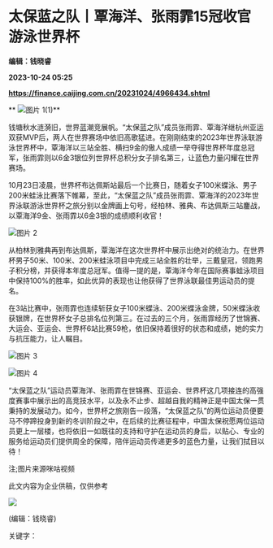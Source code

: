 # 太保蓝之队丨覃海洋、张雨霏15冠收官游泳世界杯
**编辑：钱晓睿**

**2023-10-24 05:25**

**https://finance.caijing.com.cn/20231024/4966434.shtml**

** ![图片 1(1)](https://tx1.cdn.caijing.com.cn/2023/1024/1698123647989.png)**

钱塘秋水涟漪旧，世界蓝潮竞展帆。“太保蓝之队”成员张雨霏、覃海洋继杭州亚运双获MVP后，两人在世界赛场中依旧高歌猛进。在刚刚结束的2023年世界泳联游泳世界杯中，覃海洋以三站全胜、横扫9金的傲人成绩一举夺得世界杯年度总冠军，张雨霏则以6金3银位列世界杯总积分女子排名第三，让蓝色力量闪耀在世界赛场。

10月23日凌晨，世界杯布达佩斯站最后一个比赛日，随着女子100米蝶泳、男子200米蛙泳比赛落下帷幕，至此，“太保蓝之队”成员张雨霏、覃海洋的2023年世界泳联游泳世界杯之旅分别以金牌画上句号，经柏林、雅典、布达佩斯三站鏖战，以覃海洋9金、张雨霏以6金3银的成绩顺利收官！

![图片 2](https://img1.caijing.com.cn/2023/1024/1698123656932.png)

从柏林到雅典再到布达佩斯，覃海洋在这次世界杯中展示出绝对的统治力。在世界杯男子50米、100米、200米蛙泳项目中完成三站全胜的壮举，三戴皇冠，领跑男子积分榜，并获得本年度总冠军。值得一提的是，覃海洋今年在国际赛事蛙泳项目中保持100%的胜率，如此优异的表现也让他获得了世界泳联最佳男运动员的提名。

在3站比赛中，张雨霏也连续斩获女子100米蝶泳、200米蝶泳金牌，50米蝶泳收获银牌，在世界杯女子总排名位列第三。在过去的三个月，张雨霏经历了世锦赛、大运会、亚运会、世界杯6站比赛59枪，依旧保持着很好的状态和成绩，她的实力与抗压能力，让人瞩目。

![图片 3](https://tx1.cdn.caijing.com.cn/2023/1024/1698123664128.png)

![图片 4](https://tx2.cdn.caijing.com.cn/2023/1024/1698123669638.png)

“太保蓝之队”运动员覃海洋、张雨霏在世锦赛、亚运会、世界杯这几项接连的高强度赛事中展示出的高竞技水平，以及永不止步、超越自我的精神正是中国太保一贯秉持的发展动力。如今，世界杯之旅刚告一段落，“太保蓝之队”的两位运动员便要马不停蹄投身到新的冬训阶段之中，在后续的比赛征程中，中国太保祝愿两位运动员更上一层楼，也将依旧一如既往的支持和守护在运动员的身后，以贴心、专业的服务给运动员们提供周全的保障，陪伴运动员传递更多的蓝色力量，让我们拭目以待！

注;图片来源咪咕视频

此文内容为企业供稿，仅供参考

![](https://tx1.cdn.caijing.com.cn/2014-03-27/114048455.jpg)

(编辑：钱晓睿)

关键字：